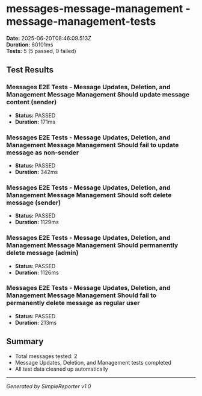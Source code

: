 # messages-message-management - message-management-tests

**Date:** 2025-06-20T08:46:09.513Z  
**Duration:** 60101ms  
**Tests:** 5 (5 passed, 0 failed)

## Test Results


### Messages E2E Tests - Message Updates, Deletion, and Management Message Management Should update message content (sender)
- **Status:** PASSED
- **Duration:** 171ms



### Messages E2E Tests - Message Updates, Deletion, and Management Message Management Should fail to update message as non-sender
- **Status:** PASSED
- **Duration:** 342ms



### Messages E2E Tests - Message Updates, Deletion, and Management Message Management Should soft delete message (sender)
- **Status:** PASSED
- **Duration:** 1129ms



### Messages E2E Tests - Message Updates, Deletion, and Management Message Management Should permanently delete message (admin)
- **Status:** PASSED
- **Duration:** 1126ms



### Messages E2E Tests - Message Updates, Deletion, and Management Message Management Should fail to permanently delete message as regular user
- **Status:** PASSED
- **Duration:** 213ms



## Summary

- Total messages tested: 2
- Message Updates, Deletion, and Management tests completed
- All test data cleaned up automatically

---
*Generated by SimpleReporter v1.0*
